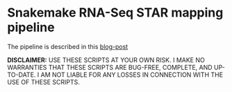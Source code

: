 # Snakemake RNA-Seq STAR mapping pipeline

The pipeline is described in this [blog-post](https://evodify.com/rna-seq-star-snakemake/)

**DISCLAIMER:** USE THESE SCRIPTS AT YOUR OWN RISK. I MAKE NO WARRANTIES THAT THESE SCRIPTS ARE BUG-FREE, COMPLETE, AND UP-TO-DATE. I AM NOT LIABLE FOR ANY LOSSES IN CONNECTION WITH THE USE OF THESE SCRIPTS.
